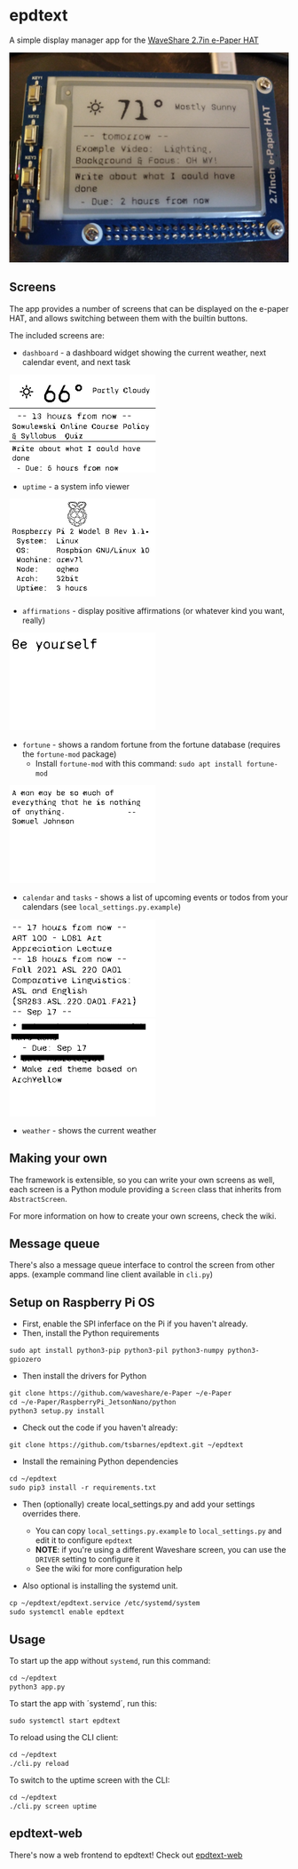 # epdtext

A simple display manager app for the [WaveShare 2.7in e-Paper HAT](https://www.waveshare.com/2.7inch-e-paper-hat.htm)

![Picture](/screenshots/picture.jpg)

## Screens

The app provides a number of screens that can be displayed on the e-paper HAT, and allows switching between them with the builtin buttons.

The included screens are:

* `dashboard` - a dashboard widget showing the current weather, next calendar event, and next task

![Screenshot](/screenshots/dashboard.png)

* `uptime` - a system info viewer

![Screenshot](/screenshots/system.png)

* `affirmations` - display positive affirmations (or whatever kind you want, really)

![Screenshot](/screenshots/affirmations.png)

* `fortune` - shows a random fortune from the fortune database (requires the `fortune-mod` package)
  * Install `fortune-mod` with this command: `sudo apt install fortune-mod`

![Screenshot](/screenshots/fortune.png)
* `calendar` and `tasks` - shows a list of upcoming events or todos from your calendars (see `local_settings.py.example`)

![Screenshot](/screenshots/calendar.png)
![Screenshot](/screenshots/tasks.png)

* `weather` - shows the current weather

## Making your own

The framework is extensible, so you can write your own screens as well, each screen is a Python module providing a `Screen` class that inherits from `AbstractScreen`.

For more information on how to create your own screens, check the wiki.

## Message queue

There's also a message queue interface to control the screen from other apps. (example command line client available in `cli.py`)

## Setup on Raspberry Pi OS

* First, enable the SPI inferface on the Pi if you haven't already.
* Then, install the Python requirements

```shell
sudo apt install python3-pip python3-pil python3-numpy python3-gpiozero
```

* Then install the drivers for Python

```shell
git clone https://github.com/waveshare/e-Paper ~/e-Paper
cd ~/e-Paper/RaspberryPi_JetsonNano/python
python3 setup.py install
```

* Check out the code if you haven't already:

```shell
git clone https://github.com/tsbarnes/epdtext.git ~/epdtext
```

* Install the remaining Python dependencies
```shell
cd ~/epdtext
sudo pip3 install -r requirements.txt
```

* Then (optionally) create local_settings.py and add your settings overrides there.
  * You can copy `local_settings.py.example` to `local_settings.py` and edit it to configure `epdtext`
  * **NOTE**: if you're using a different Waveshare screen, you can use the `DRIVER` setting to configure it
  * See the wiki for more configuration help

* Also optional is installing the systemd unit.

```shell
cp ~/epdtext/epdtext.service /etc/systemd/system
sudo systemctl enable epdtext
```

## Usage

To start up the app without `systemd`, run this command:
```shell
cd ~/epdtext
python3 app.py
```

To start the app with ´systemd´, run this:
```shell
sudo systemctl start epdtext
```

To reload using the CLI client:
```shell
cd ~/epdtext
./cli.py reload
```

To switch to the uptime screen with the CLI:
```shell
cd ~/epdtext
./cli.py screen uptime
```

## epdtext-web

There's now a web frontend to epdtext! Check out [epdtext-web](https://github.com/tsbarnes/epdtext-web)
